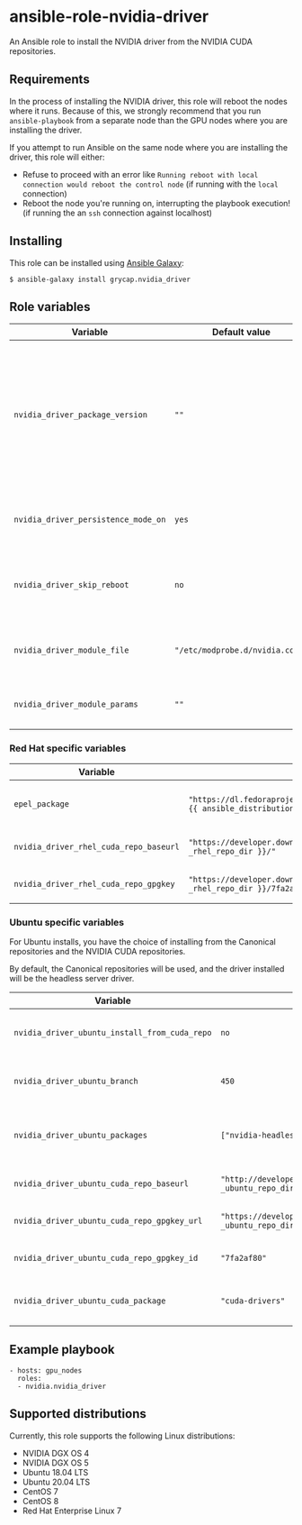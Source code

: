 # ansible-role-nvidia-driver

An Ansible role to install the NVIDIA driver from the NVIDIA CUDA repositories.

## Requirements

In the process of installing the NVIDIA driver, this role will reboot the nodes where it runs.
Because of this, we strongly recommend that you run `ansible-playbook` from a separate node than the GPU nodes where you are installing the driver.

If you attempt to run Ansible on the same node where you are installing the driver, this role will either:

* Refuse to proceed with an error like `Running reboot with local connection would reboot the control node` (if running with the `local` connection)
* Reboot the node you're running on, interrupting the playbook execution! (if running the an `ssh` connection against localhost)

## Installing

This role can be installed using [Ansible Galaxy](https://galaxy.ansible.com/grycap/nvidia_driver):

```
$ ansible-galaxy install grycap.nvidia_driver
```

## Role variables


| Variable | Default value | Description |
| -------- | ------------- | ----------- |
| `nvidia_driver_package_version` | `""` | Package version to install. Note that this should match the actual version of the deb or RPM package to be installed. |
| `nvidia_driver_persistence_mode_on` | `yes` | Whether to enable persistence mode (boolean) |
| `nvidia_driver_skip_reboot` | `no` | Whether to skip rebooting the node during the install |
| `nvidia_driver_module_file` | `"/etc/modprobe.d/nvidia.conf"` | Filename to use for NVIDIA driver parameters |
| `nvidia_driver_module_params` | `""` | Parameters to pass to the NVIDIA driver |

### Red Hat specific variables


| Variable | Default value | Description |
| -------- | ------------- | ----------- |
| `epel_package` | `"https://dl.fedoraproject.org/pub/epel/epel-release-latest-{{ ansible_distribution_major_version }}.noarch.rpm"` | Package to install to enable EPEL |
| `nvidia_driver_rhel_cuda_repo_baseurl` | `"https://developer.download.nvidia.com/compute/cuda/repos/{{ _rhel_repo_dir }}/"` | Base URL to use for CUDA repo |
| `nvidia_driver_rhel_cuda_repo_gpgkey` | `"https://developer.download.nvidia.com/compute/cuda/repos/{{ _rhel_repo_dir }}/7fa2af80.pub"` | GPG key for the CUDA repo |

### Ubuntu specific variables

For Ubuntu installs, you have the choice of installing from the Canonical repositories and the NVIDIA CUDA repositories.

By default, the Canonical repositories will be used, and the driver installed will be the headless server driver.

| Variable | Default value | Description |
| -------- | ------------- | ----------- |
| `nvidia_driver_ubuntu_install_from_cuda_repo` | `no` | Flag whether to use the CUDA repo |
| `nvidia_driver_ubuntu_branch` | `450` | Driver branch to use for the install |
| `nvidia_driver_ubuntu_packages` | `["nvidia-headless-450-server", "nvidia-headless-450-utils"]` | Package names to install from Canonical repo |
| `nvidia_driver_ubuntu_cuda_repo_baseurl` | `"http://developer.download.nvidia.com/compute/cuda/repos/{{ _ubuntu_repo_dir }}"` | Base URL to use for CUDA repo |
| `nvidia_driver_ubuntu_cuda_repo_gpgkey_url` | `"https://developer.download.nvidia.com/compute/cuda/repos/{{ _ubuntu_repo_dir }}/7fa2af80.pub"` | GPG key for the CUDA repo |
| `nvidia_driver_ubuntu_cuda_repo_gpgkey_id` | `"7fa2af80"` | GPG key ID for the CUDA repo |
| `nvidia_driver_ubuntu_cuda_package` | `"cuda-drivers"` | Package name to install from CUDA repo |

## Example playbook

```
- hosts: gpu_nodes
  roles:
  - nvidia.nvidia_driver
```

## Supported distributions

Currently, this role supports the following Linux distributions:

* NVIDIA DGX OS 4
* NVIDIA DGX OS 5
* Ubuntu 18.04 LTS
* Ubuntu 20.04 LTS
* CentOS 7
* CentOS 8
* Red Hat Enterprise Linux 7
